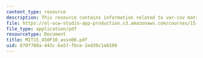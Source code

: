 ```yaml
---
content_type: resource
description: This resource contains information related to var-cov matrix.
file: https://ol-ocw-studio-app-production.s3.amazonaws.com/courses/15-450-analytics-of-finance-fall-2010/070f700a443cba57fbce2ed39c1e6109_MIT15_450F10_assn06.pdf
file_type: application/pdf
resourcetype: Document
title: MIT15_450F10_assn06.pdf
uid: 070f700a-443c-ba57-fbce-2ed39c1e6109
---
```

